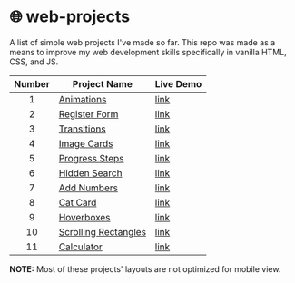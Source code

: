 # 🌐 web-projects
A list of simple web projects I've made so far. This repo was made as a means to improve my web development skills specifically in vanilla HTML, CSS, and JS.

| Number  | Project Name | Live Demo |
| :--: | -- |--|
| 1  | [Animations](https://github.com/Hollowborn/web-projects/tree/main/animation)  |[link](https://hollowborn.github.io/web-projects/animation/main.html)|
| 2 | [Register Form](https://github.com/Hollowborn/web-projects/tree/main/register)  |[link](https://hollowborn.github.io/web-projects/register/index.html)|
| 3 | [Transitions](https://github.com/Hollowborn/web-projects/tree/main/transitions)  |[link](https://hollowborn.github.io/web-projects/transitions/main.html)|
| 4 | [Image Cards](https://github.com/Hollowborn/web-projects/tree/main/image-cards)  |[link](https://hollowborn.github.io/web-projects/image-cards/index.html)|
| 5 | [Progress Steps](https://github.com/Hollowborn/web-projects/tree/main/progress-steps)  |[link](https://hollowborn.github.io/web-projects/progress-steps/steps.html)|
| 6 | [Hidden Search](https://github.com/Hollowborn/web-projects/tree/main/hidden-search)  |[link](https://hollowborn.github.io/web-projects/hidden-search/search.html)|
| 7 | [Add Numbers](https://github.com/Hollowborn/web-projects/tree/main/add-numbers)  |[link](https://hollowborn.github.io/web-projects/add-numbers/add.html)|
| 8 | [Cat Card](https://github.com/Hollowborn/web-projects/tree/main/cards)  |[link](https://hollowborn.github.io/web-projects/cards/cards.html)|
| 9 | [Hoverboxes](https://github.com/Hollowborn/web-projects/tree/main/hoverboxes)  |[link](https://hollowborn.github.io/web-projects/hoverboxes/hover.html)|
| 10 | [Scrolling Rectangles](https://github.com/Hollowborn/web-projects/tree/main/scrolling-rectangles)  |[link](https://hollowborn.github.io/web-projects/scrolling-rectangles/main.html)|
| 11 | [Calculator](https://github.com/Hollowborn/web-projects/tree/main/calculator)  |[link](https://hollowborn.github.io/web-projects/calculator/calc.html)|


**NOTE:** Most of these projects' layouts are not optimized for mobile view. 
